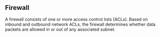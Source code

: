 ## Firewall

A firewall consists of one or more access control lists (ACLs). Based on inbound and outbound network ACLs, the firewall determines whether data packets are allowed in or out of any associated subnet.
